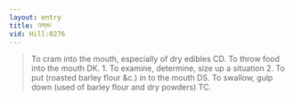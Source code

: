 ```yaml
---
layout: entry
title: འགམ་
vid: Hill:0276
---
```

> To cram into the mouth, especially of dry edibles CD\. To throw food into the mouth DK\. 1\. To examine, determine, size up a situation 2\. To put (roasted barley flour &c\.) in to the mouth DS\. To swallow, gulp down (used of barley flour and dry powders) TC\.


